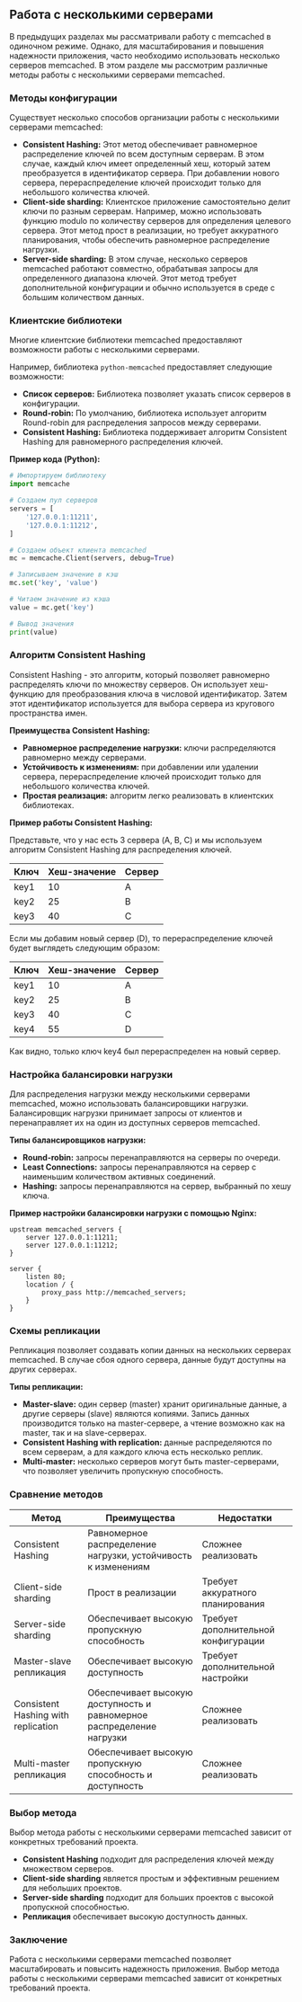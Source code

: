 ## Работа с несколькими серверами

В предыдущих разделах мы рассматривали работу с memcached в одиночном режиме. Однако, для масштабирования и повышения надежности приложения, часто необходимо использовать несколько серверов memcached. В этом разделе мы рассмотрим различные методы работы с несколькими серверами memcached.

### Методы конфигурации

Существует несколько способов организации работы с несколькими серверами memcached:

* **Consistent Hashing:** Этот метод обеспечивает равномерное распределение ключей по всем доступным серверам. В этом случае, каждый ключ имеет определенный хеш, который затем преобразуется в идентификатор сервера. При добавлении нового сервера, перераспределение ключей происходит только для небольшого количества ключей.
* **Client-side sharding:** Клиентское приложение самостоятельно делит ключи по разным серверам. Например, можно использовать функцию modulo по количеству серверов для определения целевого сервера. Этот метод прост в реализации, но требует аккуратного планирования, чтобы обеспечить равномерное распределение нагрузки.
* **Server-side sharding:** В этом случае, несколько серверов memcached работают совместно, обрабатывая запросы для определенного диапазона ключей. Этот метод требует дополнительной конфигурации и обычно используется в среде с большим количеством данных.

### Клиентские библиотеки

Многие клиентские библиотеки memcached предоставляют возможности работы с несколькими серверами. 

Например, библиотека `python-memcached` предоставляет следующие возможности:

* **Список серверов:** Библиотека позволяет указать список серверов в конфигурации.
* **Round-robin:** По умолчанию, библиотека использует алгоритм Round-robin для распределения запросов между серверами.
* **Consistent Hashing:** Библиотека поддерживает алгоритм Consistent Hashing для равномерного распределения ключей.

**Пример кода (Python):**

```python
# Импортируем библиотеку
import memcache

# Создаем пул серверов
servers = [
    '127.0.0.1:11211',
    '127.0.0.1:11212',
]

# Создаем объект клиента memcached
mc = memcache.Client(servers, debug=True)

# Записываем значение в кэш
mc.set('key', 'value')

# Читаем значение из кэша
value = mc.get('key')

# Вывод значения
print(value)
```

### Алгоритм Consistent Hashing

Consistent Hashing - это алгоритм, который позволяет равномерно распределять ключи по множеству серверов. Он использует хеш-функцию для преобразования ключа в числовой идентификатор. Затем этот идентификатор используется для выбора сервера из кругового пространства имен.

**Преимущества Consistent Hashing:**

* **Равномерное распределение нагрузки:** ключи распределяются равномерно между серверами.
* **Устойчивость к изменениям:** при добавлении или удалении сервера, перераспределение ключей происходит только для небольшого количества ключей.
* **Простая реализация:** алгоритм легко реализовать в клиентских библиотеках.

**Пример работы Consistent Hashing:**

Представьте, что у нас есть 3 сервера (A, B, C) и мы используем алгоритм Consistent Hashing для распределения ключей.

| Ключ | Хеш-значение | Сервер |
|---|---|---|
| key1 | 10 | A |
| key2 | 25 | B |
| key3 | 40 | C |

Если мы добавим новый сервер (D), то перераспределение ключей будет выглядеть следующим образом:

| Ключ | Хеш-значение | Сервер |
|---|---|---|
| key1 | 10 | A |
| key2 | 25 | B |
| key3 | 40 | C |
| key4 | 55 | D |

Как видно, только ключ key4 был перераспределен на новый сервер.

### Настройка балансировки нагрузки

Для распределения нагрузки между несколькими серверами memcached, можно использовать балансировщики нагрузки. Балансировщик нагрузки принимает запросы от клиентов и перенаправляет их на один из доступных серверов memcached.

**Типы балансировщиков нагрузки:**

* **Round-robin:** запросы перенаправляются на серверы по очереди.
* **Least Connections:** запросы перенаправляются на сервер с наименьшим количеством активных соединений.
* **Hashing:** запросы перенаправляются на сервер, выбранный по хешу ключа.

**Пример настройки балансировки нагрузки с помощью Nginx:**

```nginx
upstream memcached_servers {
    server 127.0.0.1:11211;
    server 127.0.0.1:11212;
}

server {
    listen 80;
    location / {
        proxy_pass http://memcached_servers;
    }
}
```

### Схемы репликации

Репликация позволяет создавать копии данных на нескольких серверах memcached. В случае сбоя одного сервера, данные будут доступны на других серверах.

**Типы репликации:**

* **Master-slave:** один сервер (master) хранит оригинальные данные, а другие серверы (slave) являются копиями. Запись данных производится только на master-сервере, а чтение возможно как на master, так и на slave-серверах.
* **Consistent Hashing with replication:** данные распределяются по всем серверам, а для каждого ключа есть несколько реплик.
* **Multi-master:** несколько серверов могут быть master-серверами, что позволяет увеличить пропускную способность.

### Сравнение методов

| Метод | Преимущества | Недостатки |
|---|---|---|
| Consistent Hashing | Равномерное распределение нагрузки, устойчивость к изменениям | Сложнее реализовать |
| Client-side sharding | Прост в реализации | Требует аккуратного планирования |
| Server-side sharding | Обеспечивает высокую пропускную способность | Требует дополнительной конфигурации |
| Master-slave репликация | Обеспечивает высокую доступность | Требует дополнительной настройки |
| Consistent Hashing with replication | Обеспечивает высокую доступность и равномерное распределение нагрузки | Сложнее реализовать |
| Multi-master репликация | Обеспечивает высокую пропускную способность и доступность | Сложнее реализовать |

### Выбор метода

Выбор метода работы с несколькими серверами memcached зависит от конкретных требований проекта. 

* **Consistent Hashing** подходит для распределения ключей между множеством серверов.
* **Client-side sharding** является простым и эффективным решением для небольших проектов.
* **Server-side sharding** подходит для больших проектов с высокой пропускной способностью.
* **Репликация** обеспечивает высокую доступность данных.

### Заключение

Работа с несколькими серверами memcached позволяет масштабировать и повысить надежность приложения.  Выбор метода работы с несколькими серверами memcached зависит от конкретных требований проекта. 
